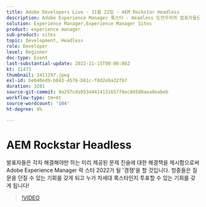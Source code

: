 ```yaml
---
title: Adobe Developers Live - 11월 22일 - AEM Rockstar Headless
description: Adobe Experience Manager 록스타 - Headless 도전우리의 발표자들은 각자 해결해야 하는 미리 제공된 문제 진술에 대한 해결책을 제시함으로써 Adobe Experience Manager 록스타 2022가 될 '경쟁'을 할 것입니다. 청중들은 질문을 던질 수 있는 기회를 갖게 되고 누가 차세대 록스타인지 투표할 수 있는 기회를 갖게 됩니다!
solution: Experience Manager,Experience Manager Sites
product: experience manager
sub-product: sites
topic: Development, Headless
role: Developer
level: Beginner
doc-type: Event
last-substantial-update: 2022-11-15T00:00:00Z
kt: 11473
thumbnail: 3411297.jpeg
exl-id: be040ed9-b843-4576-b61c-f8d2eba32fb7
duration: 3281
source-git-commit: 9a297cda953d4414131657f9ac84580aea0eabeb
workflow-type: tm+mt
source-wordcount: '104'
ht-degree: 0%

---
```


# AEM Rockstar Headless

발표자들은 각자 해결해야만 하는 미리 제공된 문제 진술에 대한 해결책을 제시함으로써 Adobe Experience Manager 락 스타 2022가 될 &#39;경쟁&#39;을 할 것입니다. 청중들은 질문을 던질 수 있는 기회를 갖게 되고 누가 차세대 록스타인지 투표할 수 있는 기회를 갖게 됩니다!

>[!VIDEO](https://video.tv.adobe.com/v/3411297/?quality=12&learn=on)
